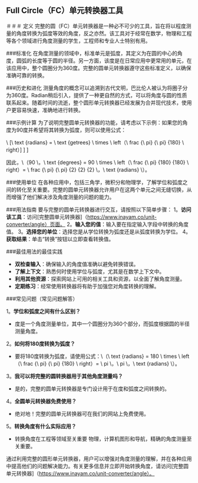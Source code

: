 ## Full Circle（FC）单元转换器工具

＃＃＃ 定义
完整的圆（FC）单元转换器是一种必不可少的工具，旨在将以程度测量的角度转换为弧度等效的角度，反之亦然。该工具对于经常在数学，物理和工程等各个领域进行角度测量的学生，工程师和专业人士特别有用。

###标准化
在角度测量的领域中，标准单元是弧度，其定义为在圆的中心的角度，圆弧的长度等于圆的半径。另一方面，该度是在日常应用中更常用的单元，在该应用中，整个圆圈分为360度。完整的圆单元转换器遵守这些标准定义，以确保准确可靠的转换。

###历史和进化
测量角度的概念可以追溯到古代文明，巴比伦人被认为将圈子分为360度。Radian稍后引入，提供了一种更自然的方式，可以将角度与圆的性质联系起来。随着时间的流逝，整个圆形单元转换器已经发展为合并现代技术，使用户更容易快速，准确地进行转换。

###示例计算
为了说明完整圆单元转换器的功能，请考虑以下示例：如果您的角度为90度并希望将其转换为弧度，则可以使用公式：

\ [\ text {radians} = \ text {getrees} \ times \ left（\ frac {\ pi} {\ pi} {180} \ right）\] \] \]

因此，\（90 \，\ text {degrees} = 90 \ times \ left（\ frac {\ pi} {180} {180} \ right）= \ frac {\ pi} {\ pi} {2} {2} {2} \，\ text {radians} \）。

###使用单位
在各种应用中，包括三角学，微积分和物理学，了解学位和弧度之间的转化至关重要。完整的圆单元转换器允许用户在这两个单元之间无缝切换，从而增强了他们解决涉及角度测量的问题的能力。

###用法指南
要与完整的圆单元转换器进行交互，请按照以下简单步骤：
1。**访问该工具**：访问[完整圆单元转换器]（https://www.inayam.co/unit-converter/angle）页面。
2。**输入您的值**：输入要在指定输入字段中转换的角度值。
3。**选择您的单位**：选择您是从学位转换为弧度还是从弧度转换为学位。
4。**获取结果**：单击“转换”按钮以立即查看转换值。

###最佳用法的最佳实践
-  **双检查输入**：确保输入的角度值准确以避免转换错误。
-  **了解上下文**：熟悉何时使用学位与弧度，尤其是在数学上下文中。
-  **利用其他资源**：探索网站上可用的相关工具和资源，以全面了解角度测量。
-  **定期练习**：经常使用转换器将有助于加强您对角度转换的理解。

###常见问题（常见问题解答）

1。**学位和弧度之间有什么区别？**
- 度是一个角度测量单位，其中一个圆圈分为360个部分，而弧度根据圆的半径测量角度。

2。**如何将180度转换为弧度？**
- 要将180度转换为弧度，请使用公式：\（\ text {radians} = 180 \ times \ left（\ frac {\ pi} {\ pi} {180} \ right）= \ pi \，\ pi \，\ text {radians} \）。

3。**我可以将完整的圆转换器用于其他角度测量吗？**
- 是的，完整的圆单元转换器是专门设计用于在度和弧度之间转换的。

4。**全圆单元转换器免费使用？**
- 绝对地！完整的圆单元转换器可在我们的网站上免费使用。

5。**转换角度有什么实际应用？**
- 转换角度在工程等领域至关重要 物理，计算机图形和导航，精确的角度测量至关重要。

通过利用完整的圆形单元转换器，用户可以增强对角度测量的理解，并在各种应用中提高他们的问题解决能力。有关更多信息并立即开始转换角度，请访问[完整圆单元转换器]（https://www.inayam.co/unit-converter/angle）。